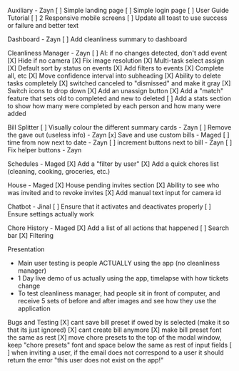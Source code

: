 Auxiliary - Zayn
[ ] Simple landing page
[ ] Simple login page
[ ] User Guide Tutorial
[ ] 2 Responsive mobile screens
[ ] Update all toast to use success or failure and better text

Dashboard - Zayn
[ ] Add cleanliness summary to dashboard

Cleanliness Manager - Zayn
[ ] AI: if no changes detected, don't add event
[X] Hide if no camera
[X] Fix image resolution
[X] Multi-task select assign
[X] Default sort by status on events
[X] Add filters to events
[X] Complete all, etc
[X] Move confidence interval into subheading
[X] Ability to delete tasks completely
[X] switched canceled to "dismissed" and make it gray
[X] Switch icons to drop down
[X] Add an unassign button
[X] Add a "match" feature that sets old to completed and new to deleted
[ ] Add a stats section to show how many were completed by each person and how many were added

Bill Splitter
[ ] Visually colour the different summary cards - Zayn
[ ] Remove the gave out (useless info) - Zayn
[x] Save and use custom bills - Maged
[ ] time from now next to date - Zayn
[ ] increment buttons next to bill - Zayn
[ ] Fix helper buttons - Zayn

Schedules - Maged
[X] Add a "filter by user"
[X] Add a quick chores list (cleaning, cooking, groceries, etc.)

House - Maged
[X] House pending invites section
[X] Ability to see who was invited and to revoke invites
[X] Add manual text input for camera id

Chatbot - Jinal
[ ] Ensure that it activates and deactivates properly
[ ] Ensure settings actually work

Chore History - Maged
[X] Add a list of all actions that happened
[ ] Search bar
[X] Filtering

Presentation

- Main user testing is people ACTUALLY using the app (no cleanliness manager)
- 1 Day live demo of us actually using the app, timelapse with how tickets change
- To test cleanliness manager, had people sit in front of computer, and receive 5 sets of before and after images and see how they use the application

Bugs and Testing
[X] cant save bill preset if owed by is selected (make it so that its just ignored)
[X] cant create bill anymore
[X] make bill preset font the same as rest
[X] move chore presets to the top of the modal window, keep "chore presets" font and space below the same as rest of input fields
[ ] when inviting a user, if the email does not correspond to a user it should return the error "this user does not exist on the app!"
